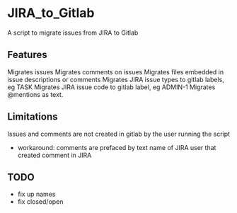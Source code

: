 # JIRA_to_Gitlab
A script to migrate issues from JIRA to Gitlab

## Features
Migrates issues
Migrates comments on issues
Migrates files embedded in issue descriptions or comments
Migrates JIRA issue types to gitlab labels, eg TASK
Migrates JIRA issue code to gitlab label, eg ADMIN-1
Migrates @mentions as text.


## Limitations
Issues and comments are not created in gitlab by the user running the script
- workaround: comments are prefaced by text name of JIRA user that created comment in JIRA


## TODO
- fix up names
- fix closed/open
